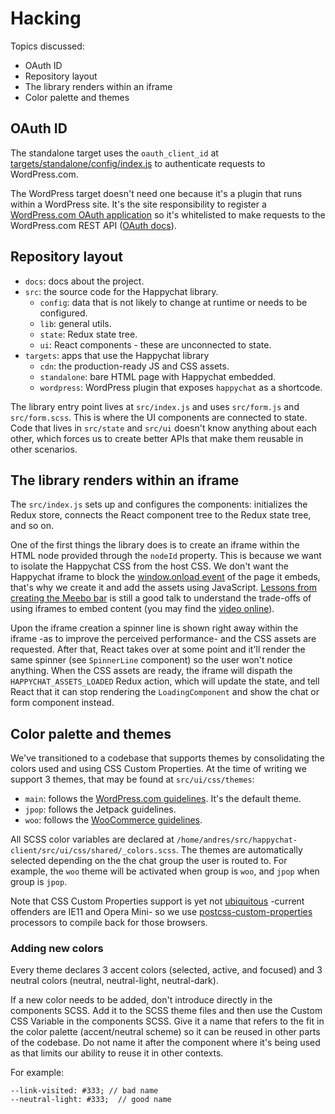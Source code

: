 # Hacking

Topics discussed:

* OAuth ID
* Repository layout
* The library renders within an iframe
* Color palette and themes

## OAuth ID

The standalone target uses the `oauth_client_id` at [targets/standalone/config/index.js](./targets/standalone/config/index.js) to authenticate requests to WordPress.com.

The WordPress target doesn't need one because it's a plugin that runs within a WordPress site. It's the site responsibility to register a [WordPress.com OAuth application](http://developer.wordpress.com/apps/) so it's whitelisted to make requests to the WordPress.com REST API ([OAuth docs](https://developer.wordpress.com/docs/oauth2/)).

## Repository layout

- `docs`: docs about the project.
- `src`: the source code for the Happychat library.
	- `config`: data that is not likely to change at runtime or needs to be configured.
	- `lib`: general utils.
	- `state`: Redux state tree.
	- `ui`: React components - these are unconnected to state.
- `targets`: apps that use the Happychat library
	- `cdn`: the production-ready JS and CSS assets.
	- `standalone`: bare HTML page with Happychat embedded.
	- `wordpress`: WordPress plugin that exposes `happychat` as a shortcode.

The library entry point lives at `src/index.js` and uses `src/form.js` and `src/form.scss`. This is where the UI components are connected to state. Code that lives in `src/state` and `src/ui` doesn't know anything about each other, which forces us to create better APIs that make them reusable in other scenarios.

## The library renders within an iframe

The `src/index.js` sets up and configures the components: initializes the Redux store, connects the React component tree to the Redux state tree, and so on.

One of the first things the library does is to create an iframe within the HTML node provided through the `nodeId` property. This is because we want to isolate the Happychat CSS from the host CSS. We don't want the Happychat iframe to block the [window.onload event](http://www.stevesouders.com/blog/2009/06/03/using-iframes-sparingly/) of the page it embeds, that's why we create it and add the assets using JavaScript. [Lessons from creating the Meebo bar](https://conferences.oreilly.com/velocity/velocity2010/public/schedule/detail/13070) is still a good talk to understand the trade-offs of using iframes to embed content (you may find the [video online](https://www.youtube.com/watch?v=b7SUFLFu3HI)).

Upon the iframe creation a spinner line is shown right away within the iframe -as to improve the perceived performance- and the CSS assets are requested. After that, React takes over at some point and it'll render the same spinner (see `SpinnerLine` component) so the user won't notice anything. When the CSS assets are ready, the iframe will dispath the `HAPPYCHAT_ASSETS_LOADED` Redux action, which will update the state, and tell React that it can stop rendering the `LoadingComponent` and show the chat or form component instead.

## Color palette and themes

We've transitioned to a codebase that supports themes by consolidating the colors used and using CSS Custom Properties. At the time of writing we support 3 themes, that may be found at `src/ui/css/themes`:

- `main`: follows the [WordPress.com guidelines](https://wordpress.com/design-handbook/colors/). It's the default theme.
- `jpop`: follows the Jetpack guidelines.
- `woo`: follows the [WooCommerce guidelines](https://woocommerce.com/style-guide/#sg-palette).

All SCSS color variables are declared at `/home/andres/src/happychat-client/src/ui/css/shared/_colors.scss`. The themes are automatically selected depending on the the chat group the user is routed to. For example, the `woo` theme will be activated when group is `woo`, and `jpop` when group is `jpop`.

Note that CSS Custom Properties support is yet not [ubiquitous](https://caniuse.com/#feat=css-variables) -current offenders are IE11 and Opera Mini- so we use [postcss-custom-properties](https://github.com/postcss/postcss-custom-properties) processors to compile back for those browsers.

### Adding new colors

Every theme declares 3 accent colors (selected, active, and focused) and 3 neutral colors (neutral, neutral-light, neutral-dark).

If a new color needs to be added, don't introduce directly in the components SCSS. Add it to the SCSS theme files and then use the Custom CSS Variable in the components SCSS. Give it a name that refers to the fit in the color palette (accent/neutral scheme) so it can be reused in other parts of the codebase. Do not name it after the component where it's being used as that limits our ability to reuse it in other contexts.

For example:

	--link-visited: #333; // bad name
	--neutral-light: #333;  // good name
